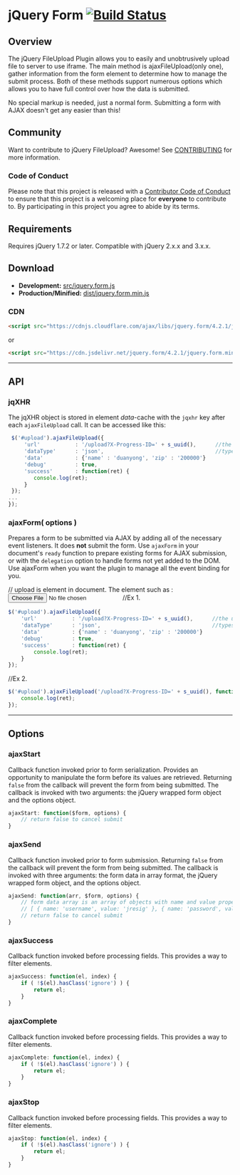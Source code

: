 # jQuery Form [![Build Status](https://travis-ci.org/jquery-form/form.svg?branch=master)](https://travis-ci.org/jquery-form/form)

## Overview
The jQuery FileUpload Plugin allows you to easily and unobtrusively upload file to server to use iframe. The main method is ajaxFileUpload(only one), gather information from the form element to determine how to manage the submit process. Both of these methods support numerous options which allows you to have full control over how the data is submitted.

No special markup is needed, just a normal form. Submitting a form with AJAX doesn't get any easier than this!

## Community
Want to contribute to jQuery FileUpload? Awesome! See [CONTRIBUTING](CONTRIBUTING.md) for more information.

### Code of Conduct
Please note that this project is released with a [Contributor Code of Conduct](CODE_OF_CONDUCT.md) to ensure that this project is a welcoming place for **everyone** to contribute to. By participating in this project you agree to abide by its terms.

## Requirements
Requires jQuery 1.7.2 or later. Compatible with jQuery 2.x.x and 3.x.x.

## Download
* **Development:** [src/jquery.form.js
](https://github.com/jquery-form/form/blob/master/src/jquery.form.js)
* **Production/Minified:** [dist/jquery.form.min.js
](https://github.com/jquery-form/form/blob/master/dist/jquery.form.min.js)

### CDN
```html
<script src="https://cdnjs.cloudflare.com/ajax/libs/jquery.form/4.2.1/jquery.form.min.js" integrity="sha384-tIwI8+qJdZBtYYCKwRkjxBGQVZS3gGozr3CtI+5JF/oL1JmPEHzCEnIKbDbLTCer" crossorigin="anonymous"></script>
```
or
```html
<script src="https://cdn.jsdelivr.net/jquery.form/4.2.1/jquery.form.min.js" integrity="sha384-tIwI8+qJdZBtYYCKwRkjxBGQVZS3gGozr3CtI+5JF/oL1JmPEHzCEnIKbDbLTCer" crossorigin="anonymous"></script>
```

---

## API

### jqXHR
The jqXHR object is stored in element <em>data</em>-cache with the <code>jqxhr</code> key after each <code>ajaxFileUpload</code>
call. It can be accessed like this:

````javascript
 $('#upload').ajaxFileUpload({
     'url'           : '/upload?X-Progress-ID=' + s_uuid(),      //the upload url on server
     'dataType'      : 'json',                                   //types: json(default)，text，xml，html, scritp,jsonp
     'data'          : {'name' : 'duanyong', 'zip' : '200000'}
     'debug'         : true,
     'success'       : function(ret) {
        console.log(ret);
     }
 });
...
});
````

### ajaxForm( options )
Prepares a form to be submitted via AJAX by adding all of the necessary event listeners. It does **not** submit the form. Use `ajaxForm` in your document's `ready` function to prepare existing forms for AJAX submission, or with the `delegation` option to handle forms not yet added to the DOM.  
Use ajaxForm when you want the plugin to manage all the event binding for you.


// upload is element in document. The element such as : <input id="upload" type="file" name="file" />
//Ex 1.
````javascript
$('#upload').ajaxFileUpload({
    'url'           : '/upload?X-Progress-ID=' + s_uuid(),      //the upload url on server
    'dataType'      : 'json',                                   //types: json(default)，text，xml，html, scritp,jsonp
    'data'          : {'name' : 'duanyong', 'zip' : '200000'}
    'debug'         : true,
    'success'       : function(ret) {
        console.log(ret);
    }
});
````

//Ex 2.
````javascript
$('#upload').ajaxFileUpload('/upload?X-Progress-ID=' + s_uuid(), function(ret) {
    console.log(ret);
});
````


---

## Options

### ajaxStart
Callback function invoked prior to form serialization. Provides an opportunity to manipulate the form before its values are retrieved. Returning `false` from the callback will prevent the form from being submitted. The callback is invoked with two arguments: the jQuery wrapped form object and the options object.

````javascript
ajaxStart: function($form, options) {
    // return false to cancel submit
}
````

### ajaxSend
Callback function invoked prior to form submission. Returning `false` from the callback will prevent the form from being submitted. The callback is invoked with three arguments: the form data in array format, the jQuery wrapped form object, and the options object.

````javascript
ajaxSend: function(arr, $form, options) {
    // form data array is an array of objects with name and value properties
    // [ { name: 'username', value: 'jresig' }, { name: 'password', value: 'secret' } ]
    // return false to cancel submit
}
````

### ajaxSuccess
Callback function invoked before processing fields. This provides a way to filter elements.

````javascript
ajaxSuccess: function(el, index) {
	if ( !$(el).hasClass('ignore') ) {
		return el;
	}
}
````

### ajaxComplete
Callback function invoked before processing fields. This provides a way to filter elements.

````javascript
ajaxComplete: function(el, index) {
	if ( !$(el).hasClass('ignore') ) {
		return el;
	}
}
````

### ajaxStop
Callback function invoked before processing fields. This provides a way to filter elements.

````javascript
ajaxStop: function(el, index) {
	if ( !$(el).hasClass('ignore') ) {
		return el;
	}
}
````
